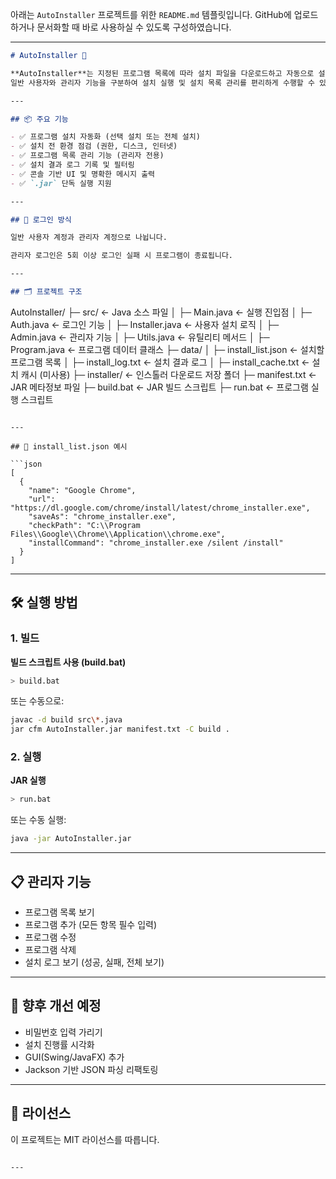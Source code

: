 아래는 `AutoInstaller` 프로젝트를 위한 `README.md` 템플릿입니다. GitHub에 업로드하거나 문서화할 때 바로 사용하실 수 있도록 구성하였습니다.

---

```markdown
# AutoInstaller 🔧

**AutoInstaller**는 지정된 프로그램 목록에 따라 설치 파일을 다운로드하고 자동으로 설치를 진행하는 콘솔 기반 Java 자동화 도구입니다.  
일반 사용자와 관리자 기능을 구분하여 설치 실행 및 설치 목록 관리를 편리하게 수행할 수 있습니다.

---

## 📦 주요 기능

- ✅ 프로그램 설치 자동화 (선택 설치 또는 전체 설치)
- ✅ 설치 전 환경 점검 (권한, 디스크, 인터넷)
- ✅ 프로그램 목록 관리 기능 (관리자 전용)
- ✅ 설치 결과 로그 기록 및 필터링
- ✅ 콘솔 기반 UI 및 명확한 메시지 출력
- ✅ `.jar` 단독 실행 지원

---

## 🔐 로그인 방식

일반 사용자 계정과 관리자 계정으로 나뉩니다.

관리자 로그인은 5회 이상 로그인 실패 시 프로그램이 종료됩니다.

---

## 🗂️ 프로젝트 구조

```
AutoInstaller/
├─ src/                    ← Java 소스 파일
│  ├─ Main.java            ← 실행 진입점
│  ├─ Auth.java            ← 로그인 기능
│  ├─ Installer.java       ← 사용자 설치 로직
│  ├─ Admin.java           ← 관리자 기능
│  ├─ Utils.java           ← 유틸리티 메서드
│  ├─ Program.java         ← 프로그램 데이터 클래스
├─ data/
│  ├─ install_list.json    ← 설치할 프로그램 목록
│  ├─ install_log.txt      ← 설치 결과 로그
│  ├─ install_cache.txt    ← 설치 캐시 (미사용)
├─ installer/              ← 인스톨러 다운로드 저장 폴더
├─ manifest.txt            ← JAR 메타정보 파일
├─ build.bat               ← JAR 빌드 스크립트
├─ run.bat                 ← 프로그램 실행 스크립트
```

---

## 📄 install_list.json 예시

```json
[
  {
    "name": "Google Chrome",
    "url": "https://dl.google.com/chrome/install/latest/chrome_installer.exe",
    "saveAs": "chrome_installer.exe",
    "checkPath": "C:\\Program Files\\Google\\Chrome\\Application\\chrome.exe",
    "installCommand": "chrome_installer.exe /silent /install"
  }
]
```

---

## 🛠️ 실행 방법

### 1. 빌드

**빌드 스크립트 사용 (build.bat)**

```bash
> build.bat
```

또는 수동으로:

```bash
javac -d build src\*.java
jar cfm AutoInstaller.jar manifest.txt -C build .
```

### 2. 실행

**JAR 실행**

```bash
> run.bat
```

또는 수동 실행:

```bash
java -jar AutoInstaller.jar
```

---

## 📋 관리자 기능

- 프로그램 목록 보기
- 프로그램 추가 (모든 항목 필수 입력)
- 프로그램 수정
- 프로그램 삭제
- 설치 로그 보기 (성공, 실패, 전체 보기)

---

## 📌 향후 개선 예정

- 비밀번호 입력 가리기
- 설치 진행률 시각화
- GUI(Swing/JavaFX) 추가
- Jackson 기반 JSON 파싱 리팩토링

---

## 📃 라이선스

이 프로젝트는 MIT 라이선스를 따릅니다.
```

---